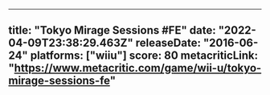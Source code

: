 
---
title: "Tokyo Mirage Sessions #FE"
date: "2022-04-09T23:38:29.463Z"
releaseDate: "2016-06-24"
platforms: ["wiiu"]
score: 80
metacriticLink: "https://www.metacritic.com/game/wii-u/tokyo-mirage-sessions-fe"
---
